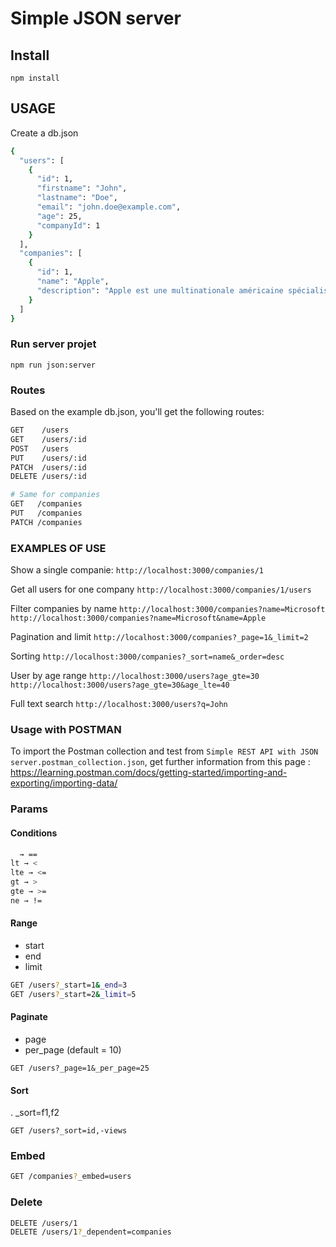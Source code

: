 # Simple JSON server

## Install

`npm install`

## USAGE

Create a db.json

```bash
{
  "users": [
    {
      "id": 1,
      "firstname": "John",
      "lastname": "Doe",
      "email": "john.doe@example.com",
      "age": 25,
      "companyId": 1
    }
  ],
  "companies": [
    {
      "id": 1,
      "name": "Apple",
      "description": "Apple est une multinationale américaine spécialisée dans l'informatique et l'électronique. L'entreprise propose des produits tels que des ordinateurs personnels et ses dérivés et des logiciels informatiques. Parmi les plus connus figurent les ordinateurs Macintosh, les iPod, iPhone ou iPad et le lecteur iTunes."
    }
  ]
}
```

### Run server projet

`npm run json:server`

### Routes

Based on the example db.json, you'll get the following routes:

```bash
GET    /users
GET    /users/:id
POST   /users
PUT    /users/:id
PATCH  /users/:id
DELETE /users/:id

# Same for companies
GET   /companies
PUT   /companies
PATCH /companies
```

### EXAMPLES OF USE

Show a single companie:
`http://localhost:3000/companies/1`

Get all users for one company
`http://localhost:3000/companies/1/users`

Filter companies by name
`http://localhost:3000/companies?name=Microsoft`
`http://localhost:3000/companies?name=Microsoft&name=Apple`

Pagination and limit
`http://localhost:3000/companies?_page=1&_limit=2`

Sorting
`http://localhost:3000/companies?_sort=name&_order=desc`

User by age range
`http://localhost:3000/users?age_gte=30`
`http://localhost:3000/users?age_gte=30&age_lte=40`

Full text search
`http://localhost:3000/users?q=John`

### Usage with POSTMAN

To import the Postman collection and test from `Simple REST API with JSON server.postman_collection.json`, get further information from this page :
https://learning.postman.com/docs/getting-started/importing-and-exporting/importing-data/

### Params

#### Conditions

```bash
  → ==
lt → <
lte → <=
gt → >
gte → >=
ne → !=
```

#### Range

- start
- end
- limit

```bash
GET /users?_start=1&_end=3
GET /users?_start=2&_limit=5
```

#### Paginate

- page
- per_page (default = 10)

`GET /users?_page=1&_per_page=25`

#### Sort

. \_sort=f1,f2

`GET /users?_sort=id,-views`

### Embed

```bash
GET /companies?_embed=users
```

### Delete

```bash
DELETE /users/1
DELETE /users/1?_dependent=companies
```
